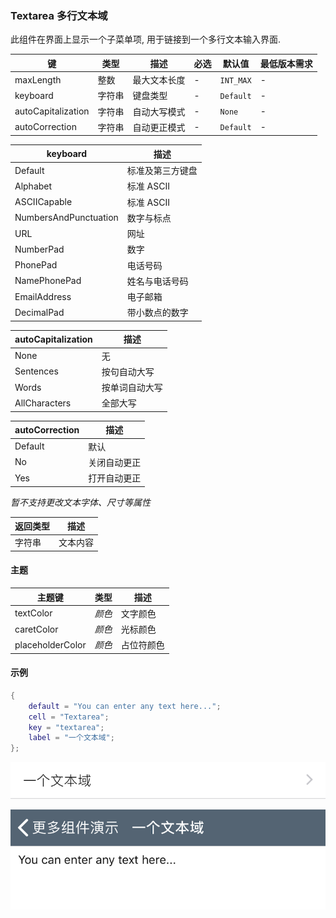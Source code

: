 ### Textarea 多行文本域

此组件在界面上显示一个子菜单项, 用于链接到一个多行文本输入界面. 

|键|类型|描述|必选|默认值|最低版本需求|
|---|---|---|---|---|---|
|maxLength|整数|最大文本长度|\-|`INT_MAX`|\-|
|keyboard|字符串|键盘类型|\-|`Default`|\-|
|autoCapitalization|字符串|自动大写模式|\-|`None`|\-|
|autoCorrection|字符串|自动更正模式|\-|`Default`|\-|

|keyboard|描述|
|---|---|
|Default|标准及第三方键盘|
|Alphabet|标准 ASCII|
|ASCIICapable|标准 ASCII|
|NumbersAndPunctuation|数字与标点|
|URL|网址|
|NumberPad|数字|
|PhonePad|电话号码|
|NamePhonePad|姓名与电话号码|
|EmailAddress|电子邮箱|
|DecimalPad|带小数点的数字|

|autoCapitalization|描述|
|---|---|
|None|无|
|Sentences|按句自动大写|
|Words|按单词自动大写|
|AllCharacters|全部大写|

|autoCorrection|描述|
|---|---|
|Default|默认|
|No|关闭自动更正|
|Yes|打开自动更正|

*暂不支持更改文本字体、尺寸等属性*

|返回类型|描述|
|---|---|
|字符串|文本内容|


#### 主题

|主题键|类型|描述|
|---|---|---|
|textColor|*颜色*|文字颜色|
|caretColor|*颜色*|光标颜色|
|placeholderColor|*颜色*|占位符颜色|


#### 示例

``` lua
{
    default = "You can enter any text here...";
    cell = "Textarea";
    key = "textarea";
    label = "一个文本域";
};
```

![XUI-Textarea-1.png](XUIScreenshots/XUI-Textarea-1.png)

![XUI-Textarea-2.png](XUIScreenshots/XUI-Textarea-2.png)

